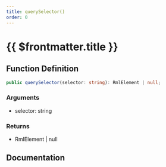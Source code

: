 ```yaml
---
title: querySelector()
order: 0
---
```


# {{ $frontmatter.title }}

## Function Definition

```ts
public querySelector(selector: string): RmlElement | null;
```

### Arguments

* selector: string

### Returns

* RmlElement | null

## Documentation

<!--@include: ./parts/querySelector.md-->
